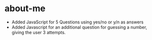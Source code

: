 # about-me

- Added JavaScript for 5 Questions using yes/no or y/n as answers
- Added Javascript for an additional question for guessing a number, giving the user 3 attempts.
